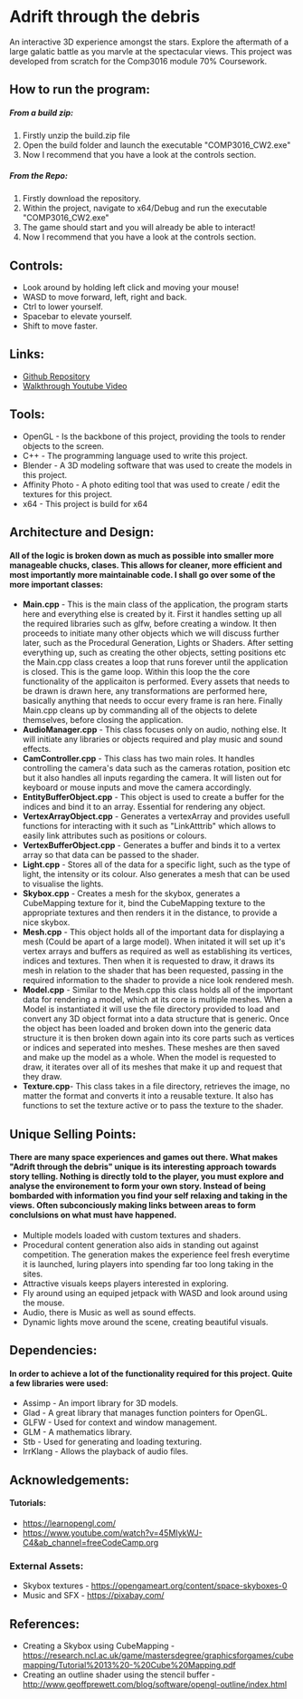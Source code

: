 # Adrift through the debris
An interactive 3D experience amongst the stars. Explore the aftermath of a large galatic battle as you marvle at the spectacular views. This project was developed from scratch for the Comp3016 module 70% Coursework.

## How to run the program:

##### From a build zip:

 1. Firstly unzip the build.zip file
 2. Open the build folder and launch the executable "COMP3016_CW2.exe"
 3. Now I recommend that you have a look at the controls section.

##### From the Repo:
 1. Firstly download the repository.
 2. Within the project, navigate to x64/Debug and run the executable "COMP3016_CW2.exe"
 3. The game should start and you will already be able to interact! 
 4. Now I recommend that you have a look at the controls section.

## Controls:
- Look around by holding left click and moving your mouse!
- WASD to move forward, left, right and back.
- Ctrl to lower yourself.
- Spacebar to elevate yourself.
- Shift to move faster. 

## Links:
- [Github Repository](https://github.com/Jack-Eatock/COMP3016_CW2)
- [Walkthrough Youtube Video](https://www.youtube.com/watch?v=uEkGhRcld3I&ab_channel=JackEatock)

## Tools:
- OpenGL - Is the backbone of this project, providing the tools to render objects to the screen.
- C++ - The programming language used to write this project.
- Blender - A 3D modeling software that was used to create the models in this project.
- Affinity Photo - A photo editing tool that was used to create / edit the textures for this project.
- x64 - This project is build for x64

## Architecture and Design:
#### All of the logic is broken down as much as possible into smaller more manageable chucks, clases. This allows for cleaner, more efficient and most importantly more maintainable code.  I shall go over some of the more important classes:
- **Main.cpp** - This is the main class of the application, the program starts here and everything else is created by it. First it handles setting up all the required libraries such as glfw, before creating a window. It then proceeds to initiate many other objects which we will discuss further later, such as the Procedural Generation, Lights or Shaders. After setting everything up, such as creating the other objects, setting positions etc the Main.cpp class creates a loop that runs forever until the application is closed. This is the game loop. Within this loop the the core functionality of the applicaiton is performed. Every assets that needs to be drawn is drawn here, any transformations are performed here, basically anything that needs to occur every frame is ran here. Finally Main.cpp cleans up by commanding all of the objects to delete themselves, before closing the application.
- **AudioManager.cpp** - This class focuses only on audio, nothing else. It will initiate any libraries or objects required and play music and sound effects.
-  **CamController.cpp** - This class has two main roles. It handles controlling the camera's data such as the cameras rotation, position etc but it also handles all inputs regarding the camera. It will listen out for keyboard or mouse inputs and move the camera accordingly. 
- **EntityBufferObject.cpp** - This object is used to create a buffer for the indices and bind it to an array. Essential for rendering any object.
- **VertexArrayObject.cpp** - Generates a vertexArray and provides usefull functions for interacting with it such as "LinkAtttrib" which allows to easily link attributes such as positions or colours.
-  **VertexBufferObject.cpp** - Generates a buffer and binds it to a vertex array so that data can be passed to the shader.
-   **Light.cpp** - Stores all of the data for a specific light, such as the type of light, the intensity or its colour. Also generates a mesh that can be used to visualise the lights.
-   **Skybox.cpp** - Creates a mesh for the skybox, generates a CubeMapping texture for it, bind the CubeMapping texture to the appropriate textures and then renders it in the distance, to provide a nice skybox.
- **Mesh.cpp** - This object holds all of the important data for displaying a mesh (Could be apart of a large model). When initated it will set up it's vertex arrays and buffers as required as well as establishing its vertices, indices and textures. Then when it is requested to draw, it draws its mesh in relation to the shader that has been requested, passing in the required information to the shader to provide a nice look rendered mesh.
- **Model.cpp** - Similar to the Mesh.cpp this class holds all of the important data for rendering a model, which at its core is multiple meshes. When a Model is instantiated it will use the file directory provided to load and convert any 3D object format into a data structure that is generic. Once the object has been loaded and broken down into the generic data structure it is then broken down again into its core parts such as vertices or indices and seperated into meshes. These meshes are then saved and make up the model as a whole. When the model is requested to draw, it iterates over all of its meshes that make it up and request that they draw.
- **Texture.cpp**- This class takes in a file directory, retrieves the image, no matter the format and converts it into a reusable texture. It also has functions to set the texture active or to pass the texture to the shader.

## Unique Selling Points:
#### There are many space experiences and games out there.  What makes "Adrift through the debris" unique is its interesting approach towards story telling. Nothing is directly told to the player, you must explore and analyse the environement to form your own story. Instead  of being bombarded with information you find your self relaxing and taking in the views. Often subconciously making links between areas to form conclulsions on what must have happened. 
- Multiple  models loaded with custom textures and shaders.
- Procedural content generation also aids in standing out against competition. The generation makes the experience feel fresh everytime it is launched, luring players into spending far too long taking in the sites. 
- Attractive visuals keeps players interested in exploring.
- Fly around using an equiped jetpack with WASD and look around using the mouse.
- Audio, there is Music as well as sound effects. 
- Dynamic lights move around the scene, creating beautiful visuals.

## Dependencies:
####  In order to achieve a lot of the functionality required for this project. Quite a few libraries were used:
- Assimp - An import library for 3D models.
- Glad - A great library that manages function pointers for OpenGL.
- GLFW - Used for context and window management.
- GLM - A mathematics library.
- Stb - Used for generating and loading texturing.
- IrrKlang - Allows the playback of audio files.

## Acknowledgements:
#### Tutorials:
- https://learnopengl.com/
- https://www.youtube.com/watch?v=45MIykWJ-C4&ab_channel=freeCodeCamp.org

### External Assets:
- Skybox textures - https://opengameart.org/content/space-skyboxes-0
- Music and SFX - https://pixabay.com/

## References:
- Creating a Skybox using CubeMapping  -https://research.ncl.ac.uk/game/mastersdegree/graphicsforgames/cubemapping/Tutorial%2013%20-%20Cube%20Mapping.pdf
- Creating an outline shader using the stencil buffer - http://www.geoffprewett.com/blog/software/opengl-outline/index.html